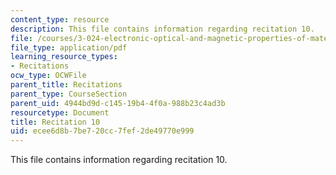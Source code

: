 ```yaml
---
content_type: resource
description: This file contains information regarding recitation 10.
file: /courses/3-024-electronic-optical-and-magnetic-properties-of-materials-spring-2013/ecee6d8b7be720cc7fef2de49770e999_MIT3_024S13_2012rec10.pdf
file_type: application/pdf
learning_resource_types:
- Recitations
ocw_type: OCWFile
parent_title: Recitations
parent_type: CourseSection
parent_uid: 4944bd9d-c145-19b4-4f0a-988b23c4ad3b
resourcetype: Document
title: Recitation 10
uid: ecee6d8b-7be7-20cc-7fef-2de49770e999
---
```

This file contains information regarding recitation 10.

